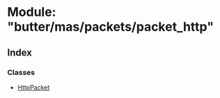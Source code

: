 
# Module: "butter/mas/packets/packet_http"

## Index

### Classes

* [HttpPacket](../classes/_butter_mas_packets_packet_http_.httppacket.md)
